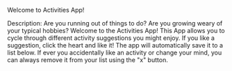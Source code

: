 Welcome to Activities App! 

Description:
Are you running out of things to do? Are you growing weary of your typical hobbies? Welcome to the Activities App! This App allows you to cycle through different activity suggestions you might enjoy. If you like a suggestion, click the heart and like it! The app will automatically save it to a list below. If ever you accidentally like an activity or change your mind, you can always remove it from your list using the "x" button. 


